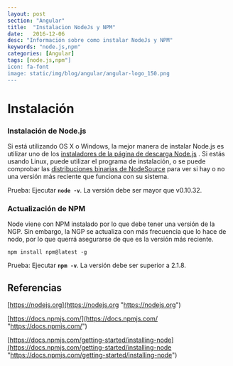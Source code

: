 ```yaml
---
layout: post
section: "Angular"
title:  "Instalacion NodeJs y NPM"
date:   2016-12-06
desc: "Información sobre como instalar NodeJs y NPM"
keywords: "node.js,npm"
categories: [Angular]
tags: [node.js,npm"]
icon: fa-font
image: static/img/blog/angular/angular-logo_150.png
---
```


# Instalación #

### Instalación de Node.js ###

Si está utilizando OS X o Windows, la mejor manera de instalar Node.js es utilizar uno de los [instaladores de la página de descarga Node.js](https://nodejs.org/en/download/ "instaladores de la página de descarga Node.js") . Si estás usando Linux, puede utilizar el programa de instalación, o se puede comprobar las [distribuciones binarias de NodeSource](https://github.com/nodesource/distributions "distribuciones binarias de NodeSource") para ver si hay o no una versión más reciente que funciona con su sistema.

Prueba: Ejecutar **`node -v`**. La versión debe ser mayor que v0.10.32.
<!--more-->

### Actualización de NPM ###

Node viene con NPM instalado por lo que debe tener una versión de la NGP. Sin embargo, la NGP se actualiza con más frecuencia que lo hace de nodo, por lo que querrá asegurarse de que es la versión más reciente.

    npm install npm@latest -g

Prueba: Ejecutar **`npm -v`**. La versión debe ser superior a 2.1.8.

## Referencias ##

[https://nodejs.org](https://nodejs.org "https://nodejs.org")

[https://docs.npmjs.com/](https://docs.npmjs.com/ "https://docs.npmjs.com/")

[https://docs.npmjs.com/getting-started/installing-node](https://docs.npmjs.com/getting-started/installing-node "https://docs.npmjs.com/getting-started/installing-node")